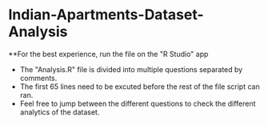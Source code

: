 # Indian-Apartments-Dataset-Analysis

**For the best experience, run the file on the "R Studio" app

- The "Analysis.R" file is divided into multiple questions separated by comments.
- The first 65 lines need to be excuted before the rest of the file script can ran.
- Feel free to jump between the different questions to check the different analytics of the dataset.